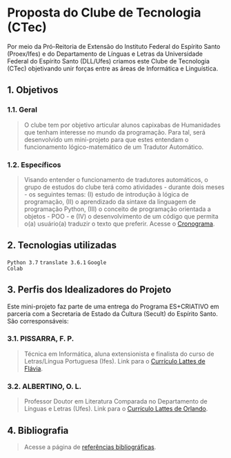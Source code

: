 # Proposta do Clube de Tecnologia (CTec)

Por meio da Pró-Reitoria de Extensão do Instituto Federal do Espírito Santo (Proex/Ifes) e do Departamento de Línguas e Letras da Universidade Federal do Espírito Santo (DLL/Ufes) criamos este Clube de Tecnologia (CTec) objetivando unir forças entre as áreas de Informática e Linguística.

## 1. Objetivos

### 1.1. Geral
> O clube tem por objetivo articular alunos capixabas de Humanidades que tenham interesse no mundo da programação. Para tal, será desenvolvido um mini-projeto para que estes entendam o funcionamento lógico-matemático de um Tradutor Automático.

### 1.2. Específicos
> Visando entender o funcionamento de tradutores automáticos, o grupo de estudos do clube terá como atividades - durante dois meses - os seguintes temas: (I) estudo de introdução à lógica de programação, (II) o aprendizado da sintaxe da linguagem de programação Python, (III) o conceito de programação orientada a objetos - POO - e (IV) o desenvolvimento de um código que permita o(a) usuário(a) traduzir o texto que preferir. Acesse o [Cronograma](https://github.com/fppissarra/ctec/blob/main/cap0.md).

## 2. Tecnologias utilizadas
<code>Python 3.7</code> <code>translate 3.6.1</code> <code>Google Colab</code>

## 3. Perfis dos Idealizadores do Projeto
Este mini-projeto faz parte de uma entrega do Programa ES+CRIATIVO em parceria com a Secretaria de Estado da Cultura (Secult) do Espírito Santo. São corresponsáveis:

### 3.1. PISSARRA, F. P.
> Técnica em Informática, aluna extensionista e finalista do curso de Letras/Língua Portuguesa (Ifes). Link para o [Currículo Lattes de Flávia](http://lattes.cnpq.br/7945109731847519).

### 3.2. ALBERTINO, O. L.
> Professor Doutor em Literatura Comparada no Departamento de Línguas e Letras (Ufes). Link para o [Currículo Lattes de Orlando](http://lattes.cnpq.br/1807713896369299).

## 4. Bibliografia

> Acesse a página de [referências bibliográficas](https://github.com/fppissarra/ctec/blob/main/biblio.md).
